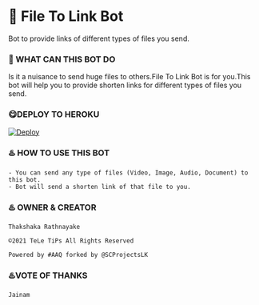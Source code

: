 # 🔗 File To Link Bot
Bot to provide links of different types of files you send.
### 🔗 WHAT CAN THIS BOT DO
Is it a nuisance to send huge files to others.File To Link Bot is for you.This bot will help you to provide shorten links for different types of files you send.
### 😋DEPLOY TO HEROKU

[![Deploy](https://www.herokucdn.com/deploy/button.svg)](https://heroku.com/deploy?template=https://github.com/scprojectslk/FileToLinkTeLeTiPs)

### ♨️ HOW TO USE THIS BOT

```
- You can send any type of files (Video, Image, Audio, Document) to this bot.
- Bot will send a shorten link of that file to you.
```

### ♨️ OWNER  &  CREATOR

```
Thakshaka Rathnayake 
 
©️2021 TeLe TiPs All Rights Reserved
 
Powered by #AAQ forked by @SCProjectsLK
```

### ♨️VOTE OF THANKS

```
Jainam
```

